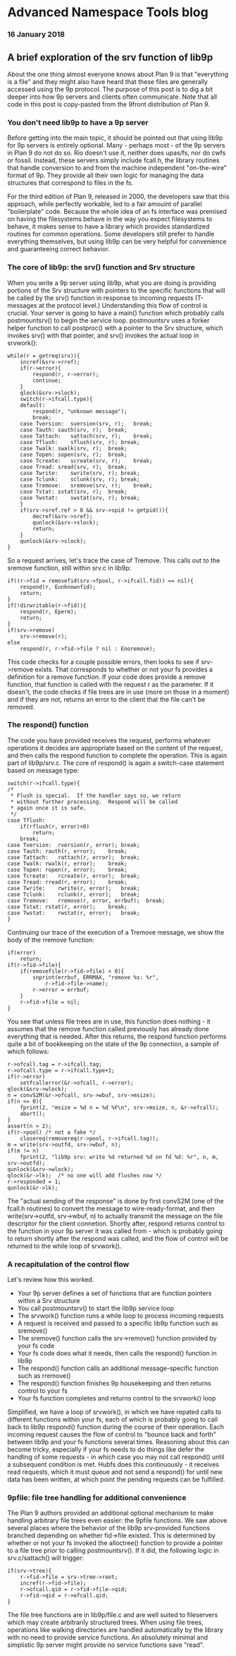 # Advanced Namespace Tools blog 

### 16 January 2018

## A brief exploration of the srv function of lib9p

About the one thing almost everyone knows about Plan 9 is that "everything is a file" and they might also have heard that these files are generally accessed using the 9p protocol. The purpose of this post is to dig a bit deeper into how 9p servers and clients often communicate. Note that all code in this post is copy-pasted from the 9front distribution of Plan 9.

### You don't need lib9p to have a 9p server

Before getting into the main topic, it should be pointed out that using lib9p for 9p servers is entirely optional. Many - perhaps most - of the 9p servers in Plan 9 do not do so. Rio doesn't use it, neither does upas/fs, nor do cwfs or fossil. Instead, these servers simply include fcall.h, the library routines that handle conversion to and from the machine independent "on-the-wire" format of 9p. They provide all their own logic for managing the data structures that correspond to files in the fs.

For the third edition of Plan 9, released in 2000, the developers saw that this approach, while perfectly workable, led to a fair amouint of parallel "boilerplate" code. Because the whole idea of an fs interface was premised on having the filesystems behave in the way you expect filesystems to behave, it makes sense to have a library which provides standardized routines for common operations. Some developers still prefer to handle everything themselves, but using lib9p can be very helpful for convenience and guaranteeing correct behavior.

### The core of lib9p: the srv() function and Srv structure

When you write a 9p server using lib9p, what you are doing is providing portions of the Srv structure with pointers to the specific functions that will be called by the srv() function in response to incoming requests (T-messages at the protocol level.) Understanding this flow of control is crucial. Your server is going to have a main() function which probably calls postmountsrv() to begin the service loop. postmountsrv uses a forker helper function to call postproc() with a pointer to the Srv structure, which invokes srv() with that pointer, and srv() invokes the actual loop in srvwork():

	while(r = getreq(srv)){
		incref(&srv->rref);
		if(r->error){
			respond(r, r->error);
			continue;	
		}
		qlock(&srv->slock);
		switch(r->ifcall.type){
		default:
			respond(r, "unknown message");
			break;
		case Tversion:	sversion(srv, r);	break;
		case Tauth:	sauth(srv, r);	break;
		case Tattach:	sattach(srv, r);	break;
		case Tflush:	sflush(srv, r);	break;
		case Twalk:	swalk(srv, r);	break;
		case Topen:	sopen(srv, r);	break;
		case Tcreate:	screate(srv, r);	break;
		case Tread:	sread(srv, r);	break;
		case Twrite:	swrite(srv, r);	break;
		case Tclunk:	sclunk(srv, r);	break;
		case Tremove:	sremove(srv, r);	break;
		case Tstat:	sstat(srv, r);	break;
		case Twstat:	swstat(srv, r);	break;
		}
		if(srv->sref.ref > 8 && srv->spid != getpid()){
			decref(&srv->sref);
			qunlock(&srv->slock);
			return;
		}
		qunlock(&srv->slock);
	}

So a request arrives, let's trace the case of Tremove. This calls out to the sremove function, still within srv.c in lib9p:

	if((r->fid = removefid(srv->fpool, r->ifcall.fid)) == nil){
		respond(r, Eunknownfid);
		return;
	}
	if(!dirwritable(r->fid)){
		respond(r, Eperm);
		return;
	}
	if(srv->remove)
		srv->remove(r);
	else
		respond(r, r->fid->file ? nil : Enoremove);

This code checks for a couple possible errors, then looks to see if srv->remove exists. That corresponds to whether or not your fs provides a definition for a remove function. If your code does provide a remove function, that function is called with the request r as the parameter. If it doesn't, the code checks if file trees are in use (more on those in a moment) and if they are not, returns an error to the client that the file can't be removed.

### The respond() function

The code you have provided receives the request, performs whatever operations it decides are appropriate based on the content of the request, and then calls the respond function to complete the operation. This is again part of lib9p/srv.c. The core of respond() is again a switch-case statement based on message type:

	switch(r->ifcall.type){
	/*
	 * Flush is special.  If the handler says so, we return
	 * without further processing.  Respond will be called
	 * again once it is safe.
	 */
	case Tflush:
		if(rflush(r, error)<0)
			return;
		break;
	case Tversion:	rversion(r, error);	break;
	case Tauth:	rauth(r, error);	break;
	case Tattach:	rattach(r, error);	break;
	case Twalk:	rwalk(r, error);	break;
	case Topen:	ropen(r, error);	break;
	case Tcreate:	rcreate(r, error);	break;
	case Tread:	rread(r, error);	break;
	case Twrite:	rwrite(r, error);	break;
	case Tclunk:	rclunk(r, error);	break;
	case Tremove:	rremove(r, error, errbuf);	break;
	case Tstat:	rstat(r, error);	break;
	case Twstat:	rwstat(r, error);	break;
	}

Continuing our trace of the execution of a Tremove message, we show the body of the rremove function:

	if(error)
		return;
	if(r->fid->file){
		if(removefile(r->fid->file) < 0){
			snprint(errbuf, ERRMAX, "remove %s: %r", 
				r->fid->file->name);
			r->error = errbuf;
		}
		r->fid->file = nil;
	}

You see that unless file trees are in use, this function does nothing - it assumes that the remove function called previously has already done everything that is needed. After this returns, the respond function performs quite a bit of bookkeeping on the state of the 9p connection, a sample of which follows:

	r->ofcall.tag = r->ifcall.tag;
	r->ofcall.type = r->ifcall.type+1;
	if(r->error)
		setfcallerror(&r->ofcall, r->error);
	qlock(&srv->wlock);
	n = convS2M(&r->ofcall, srv->wbuf, srv->msize);
	if(n <= 0){
		fprint(2, "msize = %d n = %d %F\n", srv->msize, n, &r->ofcall);
		abort();
	}
	assert(n > 2);
	if(r->pool)	/* not a fake */
		closereq(removereq(r->pool, r->ifcall.tag));
	m = write(srv->outfd, srv->wbuf, n);
	if(m != n)
		fprint(2, "lib9p srv: write %d returned %d on fd %d: %r", n, m, srv->outfd);
	qunlock(&srv->wlock);
	qlock(&r->lk);	/* no one will add flushes now */
	r->responded = 1;
	qunlock(&r->lk);

The "actual sending of the response" is done by first convS2M (one of the fcall.h routines) to convert the message to wire-ready-format, and then write(srv->outfd, srv->wbuf, n) to actually transmit the message on the file descriptor for the client connetion. Shortly after, respond returns control to the function in your 9p server it was called from - which is probably going to return shortly after the respond was called, and the flow of control will be returned to the while loop of srvwork().

### A recapitulation of the control flow

Let's review how this worked.

* Your 9p server defines a set of functions that are function pointers within a Srv structure
* You call postmountsrv() to start the lib9p service loop
* The srvwork() function runs a while loop to process incoming requests
* A request is received and passed to a specific lib9p function such as sremove()
* The sremove() function calls the srv->remove() function provided by your fs code
* Your fs code does what it needs, then calls the respond() function in lib9p
* The respond() function calls an additional message-specific function such as rremove()
* The respond() function finishes 9p housekeeping and then returns control to your fs
* Your fs function completes and returns control to the srvwork() loop

Simplified, we have a loop of srvwork(), in which we have repated calls to different functions within your fs, each of which is probably going to call back to lib9p respond() function during the course of their operation. Each incoming request causes the flow of control to "bounce back and forth" between lib9p and your fs functions several times. Reasoning about this can become tricky, especially if your fs needs to do things like defer the handling of some requests - in which case you may not call respond() until a subsequent condition is met. Hubfs does this continuously - it receives read requests, which it must queue and not send a respond() for until new data has been written, at which point the pending requests can be fulfilled.

### 9pfile: file tree handling for additional convenience

The Plan 9 authors provided an additional optional mechanism to make handling arbitrary file trees even easier: the 9pfile functions. We saw above several places where the behavior of the lib9p srv-provided functions branched depending on whether fid->file existed. This is determined by whether or not your fs invoked the alloctree() function to provide a pointer to a file tree prior to calling postmountsrv(). If it did, the following logic in srv.c/sattach() will trigger:

	if(srv->tree){
		r->fid->file = srv->tree->root;
		incref(r->fid->file);
		r->ofcall.qid = r->fid->file->qid;
		r->fid->qid = r->ofcall.qid;
	}

The file tree functions are in lib9p/file.c and are well suited to fileservers which may create arbitrarily structured trees. When using file trees, operations like walking directories are handled automatically by the library with no need to provide service functions. An absolutely minimal and simplistic 9p server might provide no service functions save "read".
